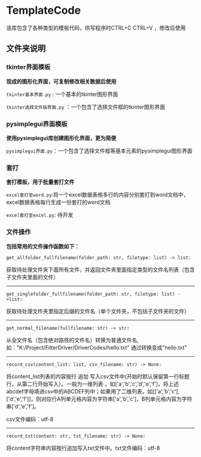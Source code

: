 # TemplateCode


该库包含了各种类型的模板代码，供写程序时CTRL+C CTRL+V ，修改后使用

## 文件夹说明

### tkinter界面模板
**现成的图形化界面，可复制修改相关数据后使用**

`tkinter基本界面.py` : 一个基本的tkinter图形界面

`tkinter选择文件版界面.py` ：一个包含了选择文件框的tkinter图形界面


### pysimplegui界面模板
**使用pysimplegui库创建图形化界面，更为简便**

`pysimplegui界面.py`：一个包含了选择文件框等基本元素的pysimplegui图形界面

### 套打
**套打模板，用于批量套打文件**

`excel套打至word.py`:将一个excel数据表格多行的内容分别套打到word文档中，excel数据表格每行生成一份套打的word文档

`excel套打至excel.py`: 待开发

### 文件操作
**包括常用的文件操作函数如下：**

`get_allfolder_fullfilename(folder_path: str, filetype: list) -> list:`

获取待处理文件夹下面所有文件，并返回文件夹里面指定类型的文件名列表（包含子文件夹里面的文件）

---
`get_singlefolder_fullfilename(folder_path: str, filetype: list) ->list:`

获取待处理文件夹里指定后缀的文件名（单个文件夹，不包括子文件夹的文件）

---
`get_normal_filename(fullfilename: str) -> str:`

 从全文件名（包含绝对路径的文件名）转换为普通文件名,如："K:/Project/FilterDriver/DriverCodes/hello.txt" 通过转换变成"hello.txt"

---
`record_csv(content_list: list, csv_filename: str) -> None:`

将content_list列表的内容按行 追加 写入csv文件中(开始时默认保留第一行标题行，从第二行开始写入）。一般为一维列表 ，如['a','b','c','d','e','f']，将上述abcdef字母填进csv中的ABCDEF列中；如果用了二维列表，如[['a','b','c'],['d','e','f']]，则对应行A列单元格内容为字符串['a','b','c']，B列单元格内容为字符串['d','e','f']。

csv文件编码：utf-8

---
`record_txt(content: str, txt_filename: str) -> None:`

将content字符串内容按行追加写入txt文件中。txt文件编码：utf-8





